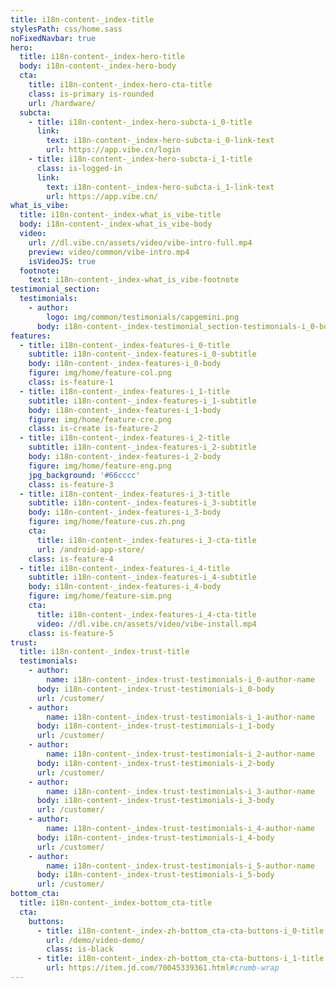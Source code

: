 ```yaml
---
title: i18n-content-_index-title
stylesPath: css/home.sass
noFixedNavbar: true
hero:
  title: i18n-content-_index-hero-title
  body: i18n-content-_index-hero-body
  cta:
    title: i18n-content-_index-hero-cta-title
    class: is-primary is-rounded
    url: /hardware/
  subcta:
    - title: i18n-content-_index-hero-subcta-i_0-title
      link:
        text: i18n-content-_index-hero-subcta-i_0-link-text
        url: https://app.vibe.cn/login
    - title: i18n-content-_index-hero-subcta-i_1-title
      class: is-logged-in
      link:
        text: i18n-content-_index-hero-subcta-i_1-link-text
        url: https://app.vibe.cn/
what_is_vibe:
  title: i18n-content-_index-what_is_vibe-title
  body: i18n-content-_index-what_is_vibe-body
  video:
    url: //dl.vibe.cn/assets/video/vibe-intro-full.mp4
    preview: video/common/vibe-intro.mp4
    isVideoJS: true
  footnote:
    text: i18n-content-_index-what_is_vibe-footnote
testimonial_section:
  testimonials:
    - author:
        logo: img/common/testimonials/capgemini.png
      body: i18n-content-_index-testimonial_section-testimonials-i_0-body
features:
  - title: i18n-content-_index-features-i_0-title
    subtitle: i18n-content-_index-features-i_0-subtitle
    body: i18n-content-_index-features-i_0-body
    figure: img/home/feature-col.png
    class: is-feature-1
  - title: i18n-content-_index-features-i_1-title
    subtitle: i18n-content-_index-features-i_1-subtitle
    body: i18n-content-_index-features-i_1-body
    figure: img/home/feature-cre.png
    class: is-create is-feature-2
  - title: i18n-content-_index-features-i_2-title
    subtitle: i18n-content-_index-features-i_2-subtitle
    body: i18n-content-_index-features-i_2-body
    figure: img/home/feature-eng.png
    jpg_background: '#66cccc'
    class: is-feature-3
  - title: i18n-content-_index-features-i_3-title
    subtitle: i18n-content-_index-features-i_3-subtitle
    body: i18n-content-_index-features-i_3-body
    figure: img/home/feature-cus.zh.png
    cta:
      title: i18n-content-_index-features-i_3-cta-title
      url: /android-app-store/
    class: is-feature-4
  - title: i18n-content-_index-features-i_4-title
    subtitle: i18n-content-_index-features-i_4-subtitle
    body: i18n-content-_index-features-i_4-body
    figure: img/home/feature-sim.png
    cta:
      title: i18n-content-_index-features-i_4-cta-title
      video: //dl.vibe.cn/assets/video/vibe-install.mp4
    class: is-feature-5
trust:
  title: i18n-content-_index-trust-title
  testimonials:
    - author:
        name: i18n-content-_index-trust-testimonials-i_0-author-name
      body: i18n-content-_index-trust-testimonials-i_0-body
      url: /customer/
    - author:
        name: i18n-content-_index-trust-testimonials-i_1-author-name
      body: i18n-content-_index-trust-testimonials-i_1-body
      url: /customer/
    - author:
        name: i18n-content-_index-trust-testimonials-i_2-author-name
      body: i18n-content-_index-trust-testimonials-i_2-body
      url: /customer/
    - author:
        name: i18n-content-_index-trust-testimonials-i_3-author-name
      body: i18n-content-_index-trust-testimonials-i_3-body
      url: /customer/
    - author:
        name: i18n-content-_index-trust-testimonials-i_4-author-name
      body: i18n-content-_index-trust-testimonials-i_4-body
      url: /customer/
    - author:
        name: i18n-content-_index-trust-testimonials-i_5-author-name
      body: i18n-content-_index-trust-testimonials-i_5-body
      url: /customer/
bottom_cta:
  title: i18n-content-_index-bottom_cta-title
  cta:
    buttons:
      - title: i18n-content-_index-zh-bottom_cta-cta-buttons-i_0-title
        url: /demo/video-demo/
        class: is-black
      - title: i18n-content-_index-zh-bottom_cta-cta-buttons-i_1-title
        url: https://item.jd.com/70045339361.html#crumb-wrap
---
```

